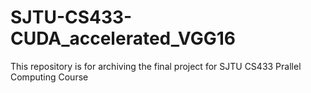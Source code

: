 # SJTU-CS433-CUDA_accelerated_VGG16
This repository is for archiving the final project for SJTU CS433 Prallel Computing Course
